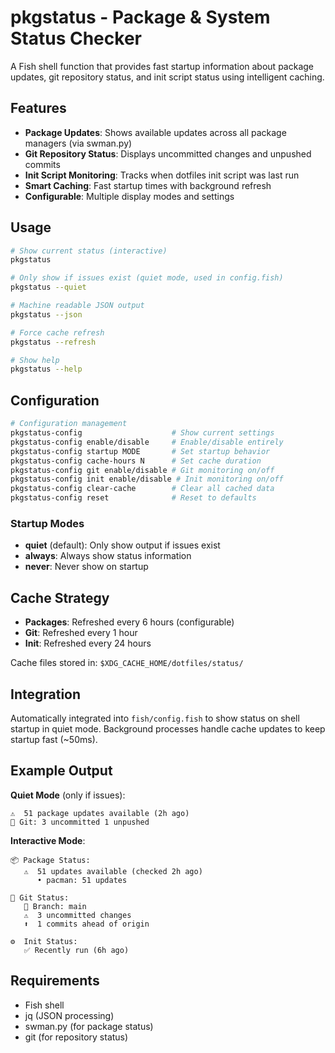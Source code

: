 # pkgstatus - Package & System Status Checker

A Fish shell function that provides fast startup information about package updates, git repository status, and init script status using intelligent caching.

## Features

- **Package Updates**: Shows available updates across all package managers (via swman.py)
- **Git Repository Status**: Displays uncommitted changes and unpushed commits
- **Init Script Monitoring**: Tracks when dotfiles init script was last run
- **Smart Caching**: Fast startup times with background refresh
- **Configurable**: Multiple display modes and settings

## Usage

```bash
# Show current status (interactive)
pkgstatus

# Only show if issues exist (quiet mode, used in config.fish)
pkgstatus --quiet

# Machine readable JSON output
pkgstatus --json

# Force cache refresh
pkgstatus --refresh

# Show help
pkgstatus --help
```

## Configuration

```bash
# Configuration management
pkgstatus-config                    # Show current settings
pkgstatus-config enable/disable     # Enable/disable entirely
pkgstatus-config startup MODE       # Set startup behavior
pkgstatus-config cache-hours N      # Set cache duration
pkgstatus-config git enable/disable # Git monitoring on/off
pkgstatus-config init enable/disable # Init monitoring on/off
pkgstatus-config clear-cache        # Clear all cached data
pkgstatus-config reset              # Reset to defaults
```

### Startup Modes

- **quiet** (default): Only show output if issues exist
- **always**: Always show status information
- **never**: Never show on startup

## Cache Strategy

- **Packages**: Refreshed every 6 hours (configurable)
- **Git**: Refreshed every 1 hour
- **Init**: Refreshed every 24 hours

Cache files stored in: `$XDG_CACHE_HOME/dotfiles/status/`

## Integration

Automatically integrated into `fish/config.fish` to show status on shell startup in quiet mode. Background processes handle cache updates to keep startup fast (~50ms).

## Example Output

**Quiet Mode** (only if issues):
```
⚠️  51 package updates available (2h ago)
🔄 Git: 3 uncommitted 1 unpushed
```

**Interactive Mode**:
```
📦 Package Status:
   ⚠️  51 updates available (checked 2h ago)
      • pacman: 51 updates

🔄 Git Status:
   📁 Branch: main
   ⚠️  3 uncommitted changes
   ⬆️  1 commits ahead of origin

⚙️  Init Status:
   ✅ Recently run (6h ago)
```

## Requirements

- Fish shell
- jq (JSON processing)
- swman.py (for package status)
- git (for repository status)
